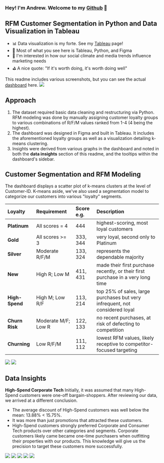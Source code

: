 ### Hey! I'm Andrew. Welcome to my [Github] 👋

## RFM Customer Segmentation in Python and Data Visualization in Tableau

- 📊 Data visualization is my forte. See my [Tableau] page! 
- 🚀 Most of what you see here is Tableau, Python, and Figma
- 🧠 I'm interested in how our social climate and media trends influence marketing needs
- ⛳ A nice quote: "If it's worth doing, it's worth doing well"

This readme includes various screenshots, but you can see the actual [dashboard] here.
![](Dashboard_Screenshots/central_overview.png)

## Approach
1. The dataset required basic data cleaning and restructuring via Python. RFM modeling was done by manually assigning customer loyalty groups to various combinations of R/F/M values ranked from 1-4 (4 being the highest).
2. The dashboard was designed in Figma and built in Tableau. It includes the aforementioned loyalty groups as well as a visualization detailing k-means clustering.
3. Insights were derived from various graphs in the dashboard and noted in both the **data insights** section of this readme, and the tooltips within the dashboard's sidebar.

## Customer Segmentation and RFM Modeling

The dashboard displays a scatter plot of k-means clusters at the level of Customer-ID. K-means aside, we've also used a segmentation model to categorize our customers into various "loyalty" segments.

| Loyalty | Requirement | Score e.g. | Description |
| :--------- | :--------- | :--------- | :--------- |
| **Platinum** | All scores = 4 | 444 | highest-scoring, most loyal customers
| **Gold** | All scores >= 3 | 333, 344 | very loyal, second only to Platinum
| **Silver** | Moderate R/F/M | 133, 324 | represents the dependable majority
| **New** | High R; Low M | 411, 431 | made their first purchase recently, or their first purchase in a very long time
| **High-Spend** | High M; Low R/F | 113, 214 | top 25% of sales, large purchases but very infrequent, not considered loyal
| **Churn Risk** | Moderate M/F; Low R | 122, 133 | no recent purchases, at risk of defecting to competition
| **Churning** | Low R/F/M | 111, 112 | lowest RFM values, likely receptive to competitor-focused targeting

![](Dashboard_Screenshots/loyalty_groups.png)
![](Dashboard_Screenshots/kmeans_clustering.png)


## Data Insights

**High-Spend Corporate Tech**
Initially, it was assumed that many High-Spend customers were one-off bargain-shoppers. 
After reviewing our data, we arrived at a different conclusion. 

- The average discount of High-Spend customers was well below the mean: 13.88% < 15.75%. 
- It was more than just promotions that attracted these customers.
- High-Spend customers strongly preferred Corporate and Consumer Tech products over other categories and segments. Corporate customers likely came became one-time purchasers when outfitting their properties with our products. This knowledge will give us the precision to target these customers more successfully.



![](Dashboard_Screenshots/rfm_matrix.png)
![](Dashboard_Screenshots/rfm_scoring_key.png)
![](Dashboard_Screenshots/sales_distribution.png)
![](Dashboard_Screenshots/segment_details.png)
![](Dashboard_Screenshots/ternary_graph.png)








</details>

[Tableau]: https://public.tableau.com/app/profile/andrew.bruening
[Github]: https://github.com/andrewbruening 
[dashboard]: https://public.tableau.com/app/profile/andrew.bruening/viz/SampleSuperstoreRFMCustomerSegmentation/CentralDB